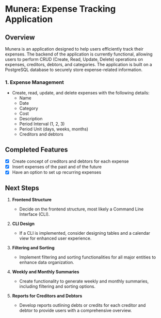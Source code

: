# Munera: Expense Tracking Application

## Overview

Munera is an application designed to help users efficiently track their expenses. The backend of the application is currently functional, allowing users to perform CRUD (Create, Read, Update, Delete) operations on expenses, creditors, debtors, and categories. The application is built on a PostgreSQL database to securely store expense-related information.

### 1. Expense Management

- Create, read, update, and delete expenses with the following details:
    - Name
    - Date
    - Category
    - Cost
    - Description
    - Period Interval (1, 2, 3)
    - Period Unit (days, weeks, months)
    - Creditors and debtors

## Completed Features

- [x] Create concept of creditors and debtors for each expense
- [x] Insert expenses of the past and of the future
- [x] Have an option to set up recurring expenses

## Next Steps

1. **Frontend Structure**
    - Decide on the frontend structure, most likely a Command Line Interface (CLI).

2. **CLI Design**
    - If a CLI is implemented, consider designing tables and a calendar view for enhanced user experience.

3. **Filtering and Sorting**
    - Implement filtering and sorting functionalities for all major entities to enhance data organization.

4. **Weekly and Monthly Summaries**
    - Create functionality to generate weekly and monthly summaries, including filtering and sorting options.

5. **Reports for Creditors and Debtors**
    - Develop reports outlining debts or credits for each creditor and debtor to provide users with a comprehensive overview.
